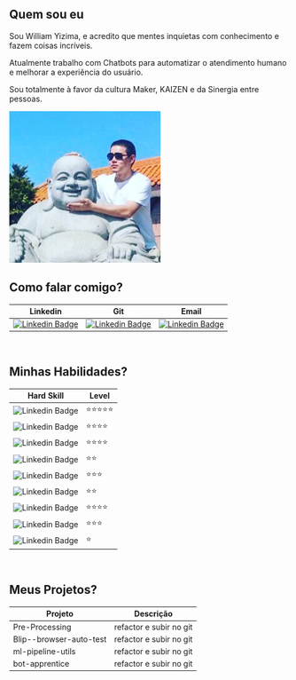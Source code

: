 ## Quem sou eu

Sou William Yizima, e acredito que mentes inquietas com conhecimento e fazem coisas incríveis.

Atualmente trabalho com Chatbots para automatizar o atendimento humano e melhorar a experiência do usuário.

Sou totalmente à favor da cultura Maker, KAIZEN e da Sinergia entre pessoas.

![quem vos escreve](/img/will.png)



## Como falar comigo?

| Linkedin  | Git | Email |
|---|---| ---|
|  [![Linkedin Badge](https://img.shields.io/badge/-LinkedIn-blue?style=flat-square&logo=Linkedin&logoColor=white&link=https://www.linkedin.com/in/brunolm/)](https://www.linkedin.com/in/will-yizima/) | [![Linkedin Badge](	https://img.shields.io/badge/GitHub-100000?style=for-the-badge&logo=github&logoColor=white)](https://github.com/WilliamYizima) | [![Linkedin Badge](	https://img.shields.io/badge/Microsoft_Outlook-0078D4?style=for-the-badge&logo=microsoft-outlook&logoColor=white)](mailto:william.yizima@hotmail.com) |

<br>

## Minhas Habilidades?

| Hard Skill | Level | 
|---|---|
| ![Linkedin Badge](https://img.shields.io/badge/HTML5-E34F26?style=for-the-badge&logo=html5&logoColor=white)  | ⭐⭐⭐⭐⭐ |
| ![Linkedin Badge](https://img.shields.io/badge/JavaScript-F7DF1E?style=for-the-badge&logo=javascript&logoColor=black)  | ⭐⭐⭐⭐ |
| ![Linkedin Badge](https://img.shields.io/badge/CSS3-1572B6?style=for-the-badge&logo=css3&logoColor=white)  | ⭐⭐⭐⭐ |
| ![Linkedin Badge](https://img.shields.io/badge/Git-F05032?style=for-the-badge&logo=git&logoColor=white)  | ⭐⭐ |
| ![Linkedin Badge](https://img.shields.io/badge/Python-3776AB?style=for-the-badge&logo=python&logoColor=white)  | ⭐⭐⭐ |
| ![Linkedin Badge](https://img.shields.io/badge/Node.js-43853D?style=for-the-badge&logo=node-dot-js&logoColor=white)  | ⭐⭐ |
| ![Linkedin Badge](https://img.shields.io/badge/Flask-000000?style=for-the-badge&logo=flask&logoColor=white)  | ⭐⭐⭐⭐ |
| ![Linkedin Badge](https://img.shields.io/badge/Selenium-43B02A?style=for-the-badge&logo=Selenium&logoColor=white)  | ⭐⭐⭐ |
| ![Linkedin Badge](https://img.shields.io/badge/kubernetes-326ce5.svg?&style=for-the-badge&logo=kubernetes&logoColor=white)  | ⭐ |

<br>

## Meus Projetos?

| Projeto | Descrição | 
|---|---|
| Pre-Processing | refactor e subir no git |
| Blip--browser-auto-test | refactor e subir no git |
| ml-pipeline-utils | refactor e subir no git |
| bot-apprentice | refactor e subir no git |
